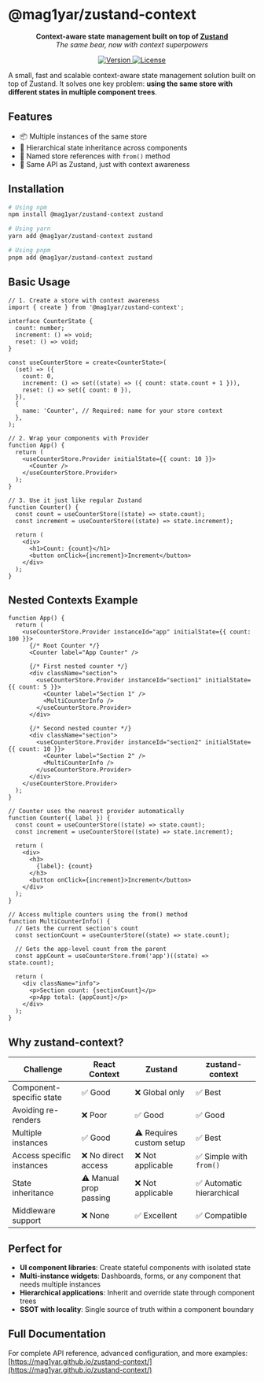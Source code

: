 # @mag1yar/zustand-context

<p align="center">
  <strong>Context-aware state management built on top of <a href="https://github.com/pmndrs/zustand">Zustand</a></strong><br />
  <em>The same bear, now with context superpowers</em>
</p>

<p align="center">
  <a href="https://npmjs.org/package/@mag1yar/zustand-context">
    <img src="https://img.shields.io/npm/v/@mag1yar/zustand-context?style=flat&colorA=000000&colorB=000000" alt="Version">
  </a>
  <a href="https://github.com/mag1yar/zustand-context/blob/main/LICENSE">
    <img src="https://img.shields.io/github/license/mag1yar/zustand-context?style=flat&colorA=000000&colorB=000000" alt="License">
  </a>
</p>

A small, fast and scalable context-aware state management solution built on top of Zustand. It solves one key problem: **using the same store with different states in multiple component trees**.

## Features

- 📦 Multiple instances of the same store
- 🌲 Hierarchical state inheritance across components
- 🎯 Named store references with `from()` method
- 🔄 Same API as Zustand, just with context awareness

## Installation

```bash
# Using npm
npm install @mag1yar/zustand-context zustand

# Using yarn
yarn add @mag1yar/zustand-context zustand

# Using pnpm
pnpm add @mag1yar/zustand-context zustand
```

## Basic Usage

```tsx
// 1. Create a store with context awareness
import { create } from '@mag1yar/zustand-context';

interface CounterState {
  count: number;
  increment: () => void;
  reset: () => void;
}

const useCounterStore = create<CounterState>(
  (set) => ({
    count: 0,
    increment: () => set((state) => ({ count: state.count + 1 })),
    reset: () => set({ count: 0 }),
  }),
  {
    name: 'Counter', // Required: name for your store context
  },
);

// 2. Wrap your components with Provider
function App() {
  return (
    <useCounterStore.Provider initialState={{ count: 10 }}>
      <Counter />
    </useCounterStore.Provider>
  );
}

// 3. Use it just like regular Zustand
function Counter() {
  const count = useCounterStore((state) => state.count);
  const increment = useCounterStore((state) => state.increment);

  return (
    <div>
      <h1>Count: {count}</h1>
      <button onClick={increment}>Increment</button>
    </div>
  );
}
```

## Nested Contexts Example

```tsx
function App() {
  return (
    <useCounterStore.Provider instanceId="app" initialState={{ count: 100 }}>
      {/* Root Counter */}
      <Counter label="App Counter" />

      {/* First nested counter */}
      <div className="section">
        <useCounterStore.Provider instanceId="section1" initialState={{ count: 5 }}>
          <Counter label="Section 1" />
          <MultiCounterInfo />
        </useCounterStore.Provider>
      </div>

      {/* Second nested counter */}
      <div className="section">
        <useCounterStore.Provider instanceId="section2" initialState={{ count: 10 }}>
          <Counter label="Section 2" />
          <MultiCounterInfo />
        </useCounterStore.Provider>
      </div>
    </useCounterStore.Provider>
  );
}

// Counter uses the nearest provider automatically
function Counter({ label }) {
  const count = useCounterStore((state) => state.count);
  const increment = useCounterStore((state) => state.increment);

  return (
    <div>
      <h3>
        {label}: {count}
      </h3>
      <button onClick={increment}>Increment</button>
    </div>
  );
}

// Access multiple counters using the from() method
function MultiCounterInfo() {
  // Gets the current section's count
  const sectionCount = useCounterStore((state) => state.count);

  // Gets the app-level count from the parent
  const appCount = useCounterStore.from('app')((state) => state.count);

  return (
    <div className="info">
      <p>Section count: {sectionCount}</p>
      <p>App total: {appCount}</p>
    </div>
  );
}
```

## Why zustand-context?

| Challenge                 | React Context          | Zustand                  | zustand-context           |
| ------------------------- | ---------------------- | ------------------------ | ------------------------- |
| Component-specific state  | ✅ Good                | ❌ Global only           | ✅ Best                   |
| Avoiding re-renders       | ❌ Poor                | ✅ Good                  | ✅ Good                   |
| Multiple instances        | ✅ Good                | ⚠️ Requires custom setup | ✅ Best     |
| Access specific instances | ❌ No direct access    | ❌ Not applicable        | ✅ Simple with `from()`   |
| State inheritance         | ⚠️ Manual prop passing | ❌ Not applicable        | ✅ Automatic hierarchical |
| Middleware support        | ❌ None                | ✅ Excellent             | ✅ Compatible             |

## Perfect for

- **UI component libraries**: Create stateful components with isolated state
- **Multi-instance widgets**: Dashboards, forms, or any component that needs multiple instances
- **Hierarchical applications**: Inherit and override state through component trees
- **SSOT with locality**: Single source of truth within a component boundary

## Full Documentation

For complete API reference, advanced configuration, and more examples:  
[https://mag1yar.github.io/zustand-context/](https://mag1yar.github.io/zustand-context/)
